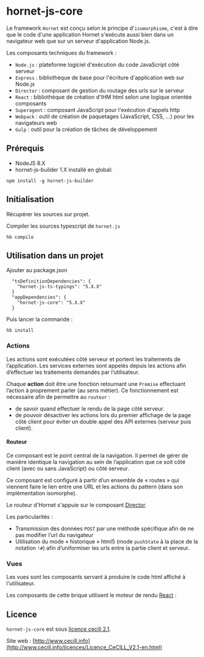# hornet-js-core


Le framework `Hornet` est conçu selon le principe d'`isomorphisme`, c'est à dire que le code d'une application Hornet s'exécute aussi bien dans un navigateur web que sur un serveur d'application Node.js.

Les composants techniques du framework :

* `Node.js` : plateforme logiciel d'exécution du code JavaScript côté serveur
* `Express` : bibliothèque de base pour l'écriture d'application web sur Node.js
* `Director` : composant de gestion du routage des urls sur le serveur
* `React` : bibliothèque de création d'IHM html selon une logique orientée composants
* `Superagent` : composant JavaScript pour l'exécution d'appels http
* `Webpack` : outil de création de paquetages (JavaScript, CSS, ...) pour les navigateurs web
* `Gulp` : outil pour la création de tâches de développement

## Prérequis #

* NodeJS 8.X
* hornet-js-builder 1.X installé en global:

```shell
npm install -g hornet-js-builder
```

## Initialisation #

Récupérer les sources sur projet.

Compiler les sources typescript de `hornet.js`

```shell
hb compile
```

## Utilisation dans un projet #

Ajouter au package.json

```shell
  "tsDefinitionDependencies": {
    "hornet-js-ts-typings": "5.X.X"
  }
  "appDependencies": {
    "hornet-js-core": "5.X.X"
  }
```

Puis lancer la commande :

```shell
hb install
```


### Actions

Les actions sont exécutées côté serveur et portent les traitements de l’application. Les services externes sont appelés depuis les actions afin d’effectuer les traitements demandés par l’utilisateur.

Chaque **action** doit être une fonction retournant une `Promise` effectuant l’action à proprement parler (au sens métier). Ce fonctionnement est nécessaire afin de permettre au `routeur` :

* de savoir quand effectuer le rendu de la page côté serveur.
* de pouvoir désactiver les actions lors du premier affichage de la page côté client pour éviter un double appel des API externes (serveur puis client).


#### Routeur

Ce composant est le point central de la navigation. Il permet de gérer de manière identique la navigation au sein de l’application que ce soit côté client (avec ou sans JavaScript) ou côté serveur.

Ce composant est configuré à partir d’un ensemble de « routes » qui viennent faire le lien entre une URL et les actions du pattern (dans son implémentation isomorphe).

Le routeur d'Hornet s'appuie sur le composant [Director](http://github.com/flatiron/director).

Les particularités :

* Transmission des données `POST` par une méthode spécifique afin de ne pas modifier l’url du navigateur
* Utilisation du mode « historique » html5 (mode `pushState` à la place de la notation `!#`) afin d’uniformiser les urls entre la partie client et serveur.

### Vues

Les vues sont les composants servant à produire le code html affiché à l'utilisateur.

Les composants de cette brique utilisent le moteur de rendu [React](http://facebook.github.io/react/) :

## Licence

`hornet-js-core` est sous [licence cecill 2.1](./LICENSE.md).

Site web : [http://www.cecill.info](http://www.cecill.info/licences/Licence_CeCILL_V2.1-en.html)
